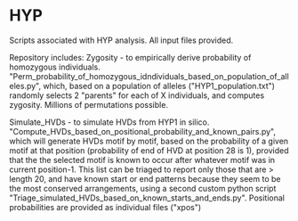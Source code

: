 # HYP
Scripts associated with HYP analysis.
All input files provided.

Repository includes:
Zygosity - to empirically derive probability of homozygous individuals.
"Perm_probability_of_homozygous_idndividuals_based_on_population_of_alleles.py", which, based on a population of alleles ("HYP1_population.txt") randomly selects 2 "parents" for each of X individuals, and computes zygosity. Millions of permutations possible.

Simulate_HVDs - to simulate HVDs from HYP1 in silico.
"Compute_HVDs_based_on_positional_probability_and_known_pairs.py", which will generate HVDs motif by motif, based on the probability of a given motif at that position (probability of end of HVD at position 28 is 1), provided that the the selected motif is known to occur after whatever motif was in current position-1. This list can be triaged to report only those that are > length 20, and have known start or end patterns because they seem to be the most conserved arrangements, using a second custom python script "Triage_simulated_HVDs_based_on_known_starts_and_ends.py". Positional probabilities are provided as individual files ("xpos")



